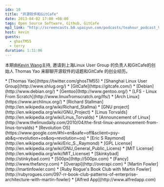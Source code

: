 ```yaml
---
idx: 10
title: "开源软件和GitCafe"
date: 2013-04-02 17:00 +08:00
tags: Open Source Software, Github, GitCafe
mp3_link: "http://screencasts.b0.upaiyun.com/podcasts/teahour_podcast_9.m4a"
host: kevin
guests:
  - ghosTM55
  - terry
duration: 1:31:06
---
```


本期由[Kevin Wang](http://www.gotealeaf.com)主持, 邀请到上海Linux User Group 的负责人和GitCafe的创始人 Thomas Yao 来聊聊开源软件的话题和GitCafe 的创业经历。 

<section class="notes" markdown="1">
  * [Thomas Yao](https://twitter.com/ghosTM55)
  * [Shanghai Linux User Group](http://www.shlug.org/)
  * [GitCafe](https://gitcafe.com/)
  * [Debian](http://www.debian.org/)
  * [Gentoo](http://www.gentoo.org/)
  * [LFS - Linux From Scratch](http://www.linuxfromscratch.org/lfs/)
  * [Arch Linux](https://www.archlinux.org/)
  * [Richard Stallman](http://en.wikipedia.org/wiki/Richard_Stallma)
  * [GNU project](http://en.wikipedia.org/wiki/GNU_Project)
  * [Linus Torvalds](http://en.wikipedia.org/wiki/Linus_Torvalds)
  * [Announcement of Linux](http://www.thelinuxdaily.com/2010/04/the-first-linux-announcement-from-linus-torvalds)
  * [Revolution OS](https://www.google.com/#hl=en&safe=off&sclient=psy-ab&q=revolution+os&oq=revolution+os)
  * [Eric S Raymond](http://en.wikipedia.org/wiki/Eric_S._Raymond)
  * [GPL License](http://en.wikipedia.org/wiki/GNU_General_Public_Licens)
  * [MIT License](http://en.wikipedia.org/wiki/MIT_License)
  * [Skinkybad](http://stinkybad.com)
  * [500px](http://500px.com)
  * [Fancy](http://www.thefancy.com)
  * [Overapi](http://overapi.com)
  * [Martin Fowler](http://martinfowler.com)
  * [Ruby Rogue's Book Club with Martin Fowler](http://rubyrogues.com/097-rr-book-club-patterns-of-enterprise-architecture-with-martin-fowler)
  * [Alfred App](http://www.alfredapp.com)
</section>
